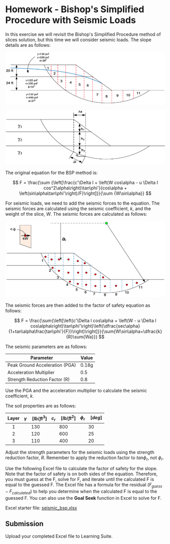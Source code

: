 # Homework - Bishop's Simplified Procedure with Seismic Loads

In this exercise we will revisit the Bishop's Simplified Procedure method of slices solution, but this time we will consider seismic loads. The slope details are as follows:

![oms1.png](..%2F04_limiteq2%2Foms1.png)

![oms2.png](..%2F04_limiteq2%2Foms2.png)


The original equation for the BSP method is:

$$
F = \frac{\sum {\left[\frac{c'\Delta l + \left(W cos\alpha - u \Delta l cos^2\alpha\right)\tan\phi'}{cos\alpha + \left(sin\alpha\tan\phi'\right)/F}\right]}}{\sum {W\sin\alpha}}
$$

For seismic loads, we need to add the seismic forces to the equation. The seismic forces are calculated using the seismic coefficient, $k$, and the weight of the slice, $W$. The seismic forces are calculated as follows:

![oms_kw_fig.png](oms_kw_fig.png)

The seismic forces are then added to the factor of safety equation as follows:

$$
F = \frac{\sum{\left[\left(c'\Delta l cos\alpha + \left(W - u \Delta l cos\alpha\right)\tan\phi'\right)\left(\dfrac{sec\alpha}{1+tan\alpha\frac{tan\phi'}{F}}\right)\right]}}{\sum{W\sin\alpha+\dfrac{k}{R}\sum{Wa}}}
$$

The seismic parameters are as follows:

| Parameter                      | Value |
|--------------------------------|-------|
| Peak Ground Acceleration (PGA) | 0.18g |
| Acceleration Multiplier        | 0.5   |
| Strength Reduction Factor (R)  | 0.8   |

Use the PGA and the acceleration multiplier to calculate the seismic coefficient, $k$.

The soil properties are as follows:

| Layer | $\gamma \quad [lb/ft^3]$ | $c_r \quad [lb/ft^2]$ | $\phi_r \quad [deg]$ |
|:-----:|:------------------------:|:----------------:|:---------------:|
|   1   |           130            |       800        |       30        |
|   2   |           120            |       600        |       25        |
|   3   |           110            |       400        |       20        |

Adjust the strength parameters for the seismic loads using the strength reduction factor, $R$. Remember to apply the reduction factor to $tan\phi_r$, not $\phi_r$.

Use the following Excel file to calculate the factor of safety for the slope. Note that the factor of safety is on both sides of the equation. Therefore, you must guess at the F, solve for F, and iterate until the calculated F is equal to the guessed F. The Excel file has a formula for the residual ($F_{guess} - F_{calculated}$) to help you determine when the calculated F is equal to the guessed F. You can also use the **Goal Seek** function in Excel to solve for F.

Excel starter file: [seismic_bsp.xlsx](seismic_bsp.xlsx)

## Submission

Upload your completed Excel file to Learning Suite.